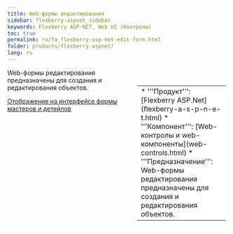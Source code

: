 ```yaml
---
title: Web-формы редактирования
sidebar: flexberry-aspnet_sidebar
keywords: Flexberry ASP-NET, Web UI (Контролы)
toc: true
permalink: ru/fa_flexberry-asp-net-edit-form.html
folder: products/flexberry-aspnet/
lang: ru
---
```


<div style="margin:5px; padding-left:28px; float:right; width:40%; outline:1px solid white;">
<br>
<table border="0" width="100%" bgcolor="#6495ED">
<tbody><tr><td bgcolor="#FFFFFF">
* '''Продукт''': [Flexberry ASP.Net](flexberry-a-s-p-n-e-t.html)
* '''Компонент''': [Web-контролы и web-компоненты](web-controls.html)
* '''Предназначение''': Web-формы редактирования предназначены для создания и редактирования объектов.
</td>
</tr></tbody></table></a>
</div>

Web-формы редактирования предназначены для создания и редактирования объектов.

[Отображение на интерфейсе формы мастеров и детейлов](masters-and-details.html)
